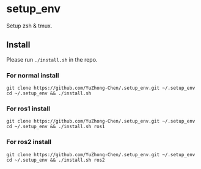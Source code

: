 # setup_env

Setup zsh & tmux.

## Install

Please run ```./install.sh``` in the repo.

### For normal install

```
git clone https://github.com/YuZhong-Chen/.setup_env.git ~/.setup_env
cd ~/.setup_env && ./install.sh
```

### For ros1 install

```
git clone https://github.com/YuZhong-Chen/.setup_env.git ~/.setup_env
cd ~/.setup_env && ./install.sh ros1
```
### For ros2 install

```
git clone https://github.com/YuZhong-Chen/.setup_env.git ~/.setup_env
cd ~/.setup_env && ./install.sh ros2
```

